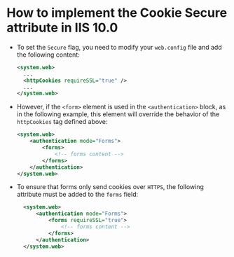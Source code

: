 # How to implement the Cookie Secure attribute in IIS 10.0

* To set the `Secure` flag, you need to modify your `web.config` file and add the following content:

  ```xml
  <system.web>
    ...
    <httpCookies requireSSL="true" />
    ...
  </system.web>
  ```

* However, if the `<form>` element is used in the `<authentication>` block, as in the following example, this element will override the behavior of the `httpCookies` tag defined above:

  ```xml
  <system.web>  
      <authentication mode="Forms">  
          <forms>  
              <!-- forms content -->  
          </forms>  
      </authentication>  
  </system.web>
  ```

* To ensure that forms only send cookies over `HTTPS`, the following attribute must be added to the `forms` field:

  ```xml
    <system.web>  
        <authentication mode="Forms">  
            <forms requireSSL="true">  
                <!-- forms content -->  
            </forms>  
        </authentication>  
    </system.web>
  ```
